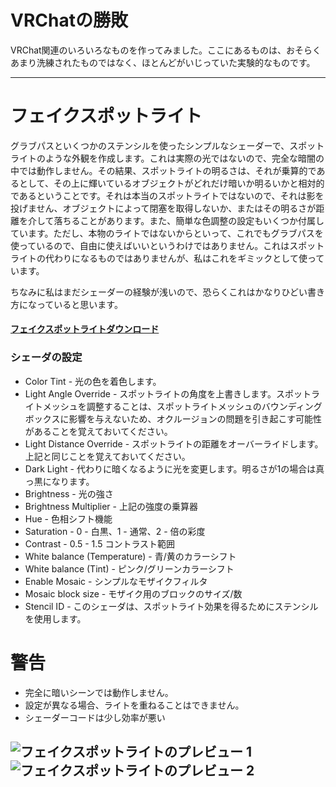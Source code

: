 # VRChatの勝敗

VRChat関連のいろいろなものを作ってみました。ここにあるものは、おそらくあまり洗練されたものではなく、ほとんどがいじっていた実験的なものです。

--- 
# フェイクスポットライト

グラブパスといくつかのステンシルを使ったシンプルなシェーダーで、スポットライトのような外観を作成します。これは実際の光ではないので、完全な暗闇の中では動作しません。その結果、スポットライトの明るさは、それが乗算的であるとして、その上に輝いているオブジェクトがどれだけ暗いか明るいかと相対的であるということです。それは本当のスポットライトではないので、それは影を投げません、オブジェクトによって閉塞を取得しないか、またはその明るさが距離を介して落ちることがあります。また、簡単な色調整の設定もいくつか付属しています。ただし、本物のライトではないからといって、これでもグラブパスを使っているので、自由に使えばいいというわけではありません。これはスポットライトの代わりになるものではありませんが、私はこれをギミックとして使っています。

ちなみに私はまだシェーダーの経験が浅いので、恐らくこれはかなりひどい書き方になっていると思います。

#### [フェイクスポットライトダウンロード ](https://github.com/acertainbluecat/VRChat-odds-and-ends/releases/download/unitypackages/FakeSpotlight_v0.1.2.unitypackage)  

### シェーダの設定
- Color Tint - 光の色を着色します。
- Light Angle Override - スポットライトの角度を上書きします。スポットライトメッシュを調整することは、スポットライトメッシュのバウンディングボックスに影響を与えないため、オクルージョンの問題を引き起こす可能性があることを覚えておいてください。
- Light Distance Override - スポットライトの距離をオーバーライドします。上記と同じことを覚えておいてください。
- Dark Light - 代わりに暗くなるように光を変更します。明るさが1の場合は真っ黒になります。
- Brightness - 光の強さ
- Brightness Multiplier - 上記の強度の乗算器
- Hue - 色相シフト機能
- Saturation - 0 - 白黒、1 - 通常、2 - 倍の彩度
- Contrast - 0.5 - 1.5 コントラスト範囲
- White balance (Temperature) - 青/黄のカラーシフト
- White balance (Tint) - ピンク/グリーンカラーシフト
- Enable Mosaic - シンプルなモザイクフィルタ
- Mosaic block size - モザイク用のブロックのサイズ/数
- Stencil ID - このシェーダは、スポットライト効果を得るためにステンシルを使用します。

# 警告

- 完全に暗いシーンでは動作しません。
- 設定が異なる場合、ライトを重ねることはできません。
- シェーダーコードは少し効率が悪い

![フェイクスポットライトのプレビュー 1](https://nyanpa.su/i/JdQ11dJ5.jpg)
![フェイクスポットライトのプレビュー 2](https://nyanpa.su/i/v2xM1dOK.jpg)
---

